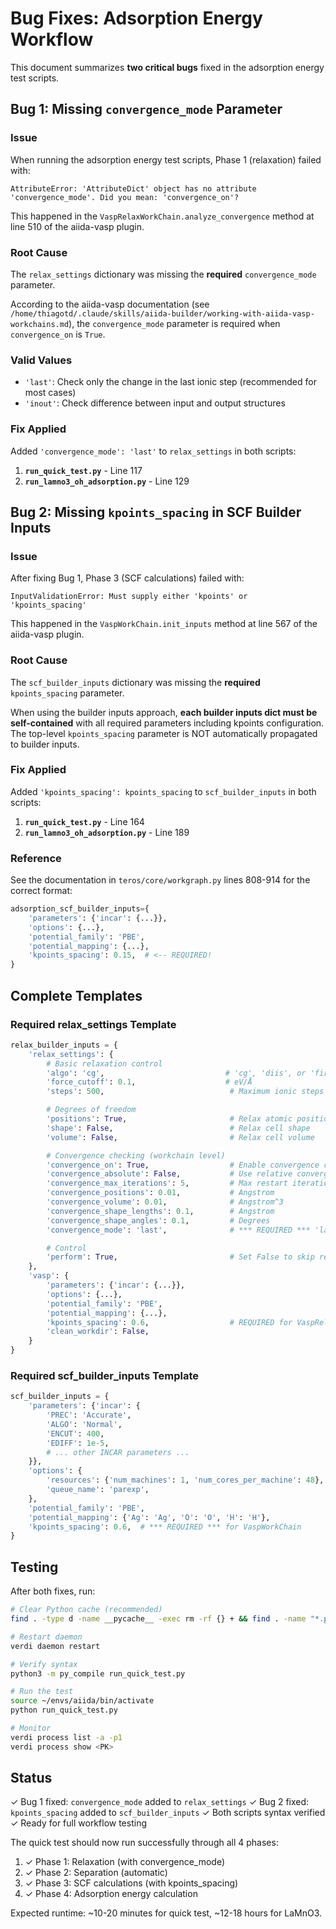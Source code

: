 # Bug Fixes: Adsorption Energy Workflow

This document summarizes **two critical bugs** fixed in the adsorption energy test scripts.

## Bug 1: Missing `convergence_mode` Parameter

### Issue

When running the adsorption energy test scripts, Phase 1 (relaxation) failed with:

```
AttributeError: 'AttributeDict' object has no attribute 'convergence_mode'. Did you mean: 'convergence_on'?
```

This happened in the `VaspRelaxWorkChain.analyze_convergence` method at line 510 of the aiida-vasp plugin.

### Root Cause

The `relax_settings` dictionary was missing the **required** `convergence_mode` parameter.

According to the aiida-vasp documentation (see `/home/thiagotd/.claude/skills/aiida-builder/working-with-aiida-vasp-workchains.md`), the `convergence_mode` parameter is required when `convergence_on` is `True`.

### Valid Values

- `'last'`: Check only the change in the last ionic step (recommended for most cases)
- `'inout'`: Check difference between input and output structures

### Fix Applied

Added `'convergence_mode': 'last'` to `relax_settings` in both scripts:

1. **`run_quick_test.py`** - Line 117
2. **`run_lamno3_oh_adsorption.py`** - Line 129

## Bug 2: Missing `kpoints_spacing` in SCF Builder Inputs

### Issue

After fixing Bug 1, Phase 3 (SCF calculations) failed with:

```
InputValidationError: Must supply either 'kpoints' or 'kpoints_spacing'
```

This happened in the `VaspWorkChain.init_inputs` method at line 567 of the aiida-vasp plugin.

### Root Cause

The `scf_builder_inputs` dictionary was missing the **required** `kpoints_spacing` parameter.

When using the builder inputs approach, **each builder inputs dict must be self-contained** with all required parameters including kpoints configuration. The top-level `kpoints_spacing` parameter is NOT automatically propagated to builder inputs.

### Fix Applied

Added `'kpoints_spacing': kpoints_spacing` to `scf_builder_inputs` in both scripts:

1. **`run_quick_test.py`** - Line 164
2. **`run_lamno3_oh_adsorption.py`** - Line 189

### Reference

See the documentation in `teros/core/workgraph.py` lines 808-914 for the correct format:

```python
adsorption_scf_builder_inputs={
    'parameters': {'incar': {...}},
    'options': {...},
    'potential_family': 'PBE',
    'potential_mapping': {...},
    'kpoints_spacing': 0.15,  # <-- REQUIRED!
}
```

## Complete Templates

### Required relax_settings Template

```python
relax_builder_inputs = {
    'relax_settings': {
        # Basic relaxation control
        'algo': 'cg',                           # 'cg', 'diis', or 'fire'
        'force_cutoff': 0.1,                    # eV/Å
        'steps': 500,                            # Maximum ionic steps

        # Degrees of freedom
        'positions': True,                       # Relax atomic positions
        'shape': False,                          # Relax cell shape
        'volume': False,                         # Relax cell volume

        # Convergence checking (workchain level)
        'convergence_on': True,                  # Enable convergence checks
        'convergence_absolute': False,           # Use relative convergence
        'convergence_max_iterations': 5,         # Max restart iterations
        'convergence_positions': 0.01,           # Angstrom
        'convergence_volume': 0.01,              # Angstrom^3
        'convergence_shape_lengths': 0.1,        # Angstrom
        'convergence_shape_angles': 0.1,         # Degrees
        'convergence_mode': 'last',              # *** REQUIRED *** 'last' or 'inout'

        # Control
        'perform': True,                         # Set False to skip relaxation
    },
    'vasp': {
        'parameters': {'incar': {...}},
        'options': {...},
        'potential_family': 'PBE',
        'potential_mapping': {...},
        'kpoints_spacing': 0.6,                  # REQUIRED for VaspRelaxWorkChain
        'clean_workdir': False,
    }
}
```

### Required scf_builder_inputs Template

```python
scf_builder_inputs = {
    'parameters': {'incar': {
        'PREC': 'Accurate',
        'ALGO': 'Normal',
        'ENCUT': 400,
        'EDIFF': 1e-5,
        # ... other INCAR parameters ...
    }},
    'options': {
        'resources': {'num_machines': 1, 'num_cores_per_machine': 48},
        'queue_name': 'parexp',
    },
    'potential_family': 'PBE',
    'potential_mapping': {'Ag': 'Ag', 'O': 'O', 'H': 'H'},
    'kpoints_spacing': 0.6,  # *** REQUIRED *** for VaspWorkChain
}
```

## Testing

After both fixes, run:

```bash
# Clear Python cache (recommended)
find . -type d -name __pycache__ -exec rm -rf {} + && find . -name "*.pyc" -delete

# Restart daemon
verdi daemon restart

# Verify syntax
python3 -m py_compile run_quick_test.py

# Run the test
source ~/envs/aiida/bin/activate
python run_quick_test.py

# Monitor
verdi process list -a -p1
verdi process show <PK>
```

## Status

✓ Bug 1 fixed: `convergence_mode` added to `relax_settings`
✓ Bug 2 fixed: `kpoints_spacing` added to `scf_builder_inputs`
✓ Both scripts syntax verified
✓ Ready for full workflow testing

The quick test should now run successfully through all 4 phases:
1. ✓ Phase 1: Relaxation (with convergence_mode)
2. ✓ Phase 2: Separation (automatic)
3. ✓ Phase 3: SCF calculations (with kpoints_spacing)
4. ✓ Phase 4: Adsorption energy calculation

Expected runtime: ~10-20 minutes for quick test, ~12-18 hours for LaMnO3.
